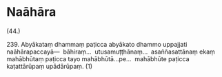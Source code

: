 # Naāhāra

(44.)

239\. Abyākataṃ dhammaṃ paṭicca abyākato dhammo uppajjati naāhārapaccayā—  bāhiraṃ…  utusamuṭṭhānaṃ…  asaññasattānaṃ ekaṃ mahābhūtaṃ paṭicca tayo mahābhūtā…pe…  mahābhūte paṭicca kaṭattārūpaṃ upādārūpaṃ. (1)
